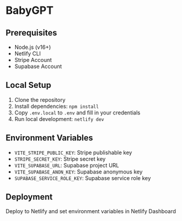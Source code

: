 # BabyGPT

## Prerequisites
- Node.js (v16+)
- Netlify CLI
- Stripe Account
- Supabase Account

## Local Setup
1. Clone the repository
2. Install dependencies: `npm install`
3. Copy `.env.local` to `.env` and fill in your credentials
4. Run local development: `netlify dev`

## Environment Variables
- `VITE_STRIPE_PUBLIC_KEY`: Stripe publishable key
- `STRIPE_SECRET_KEY`: Stripe secret key
- `VITE_SUPABASE_URL`: Supabase project URL
- `VITE_SUPABASE_ANON_KEY`: Supabase anonymous key
- `SUPABASE_SERVICE_ROLE_KEY`: Supabase service role key

## Deployment
Deploy to Netlify and set environment variables in Netlify Dashboard